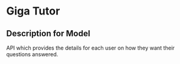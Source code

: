 # Giga Tutor

## Description for Model

API which provides the details for each user on how they want their questions answered.

